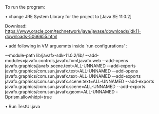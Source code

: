 To run the program:

• change JRE System Library for the project to [Java SE 11.0.2]

Download:  https://www.oracle.com/technetwork/java/javase/downloads/jdk11-downloads-5066655.html

• add following in VM arguemnts inside 'run configurations' :

--module-path lib/javafx-sdk-11.0.2/lib/ --add-modules=javafx.controls,javafx.fxml,javafx.web
 --add-opens
javafx.graphics/javafx.scene.text=ALL-UNNAMED
--add-exports
javafx.graphics/com.sun.javafx.text=ALL-UNNAMED
--add-opens
javafx.graphics/com.sun.javafx.text=ALL-UNNAMED
--add-exports
javafx.graphics/com.sun.javafx.scene.text=ALL-UNNAMED
--add-exports
javafx.graphics/com.sun.javafx.scene=ALL-UNNAMED
--add-exports
javafx.graphics/com.sun.javafx.geom=ALL-UNNAMED
-Dprism.allowhidpi=true

• Run TestUI.java
